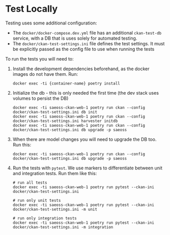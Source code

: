 # Test Locally

Testing uses some additional configuration:

- The `docker/docker-compose.dev.yml` file has an additional `ckan-test-db` service, with a DB that is uses solely
  for automated testing.
- The  `docker/ckan-test-settings.ini` file defines the test settings. It must be explicitly passed as the config
  file to use when running the tests

To run the tests you will need to:

1. Install the development dependencies beforehand, as the docker images do not have them. Run:

   ```
   docker exec -ti {container-name} poetry install
   ```

2. Initialize the db - this is only needed the first time (the dev stack uses volumes to persist the DB)

   ```
   docker exec -ti saeoss-ckan-web-1 poetry run ckan --config docker/ckan-test-settings.ini db init
   docker exec -ti saeoss-ckan-web-1 poetry run ckan --config docker/ckan-test-settings.ini harvester initdb
   docker exec -ti saeoss-ckan-web-1 poetry run ckan --config docker/ckan-test-settings.ini db upgrade -p saeoss
   ```

3. When there are model changes you will need to upgrade the DB too. Run this:

   ```
   docker exec -ti saeoss-ckan-web-1 poetry run ckan --config docker/ckan-test-settings.ini db upgrade -p saeoss
   ```

4. Run the tests with `pytest`. We use markers to differentiate between unit and integration tests. Run them like this:

   ```
   # run all tests
   docker exec -ti saeoss-ckan-web-1 poetry run pytest --ckan-ini docker/ckan-test-settings.ini

   # run only unit tests
   docker exec -ti saeoss-ckan-web-1 poetry run pytest --ckan-ini docker/ckan-test-settings.ini -m unit

   # run only integration tests
   docker exec -ti saeoss-ckan-web-1 poetry run pytest --ckan-ini docker/ckan-test-settings.ini -m integration
   ```